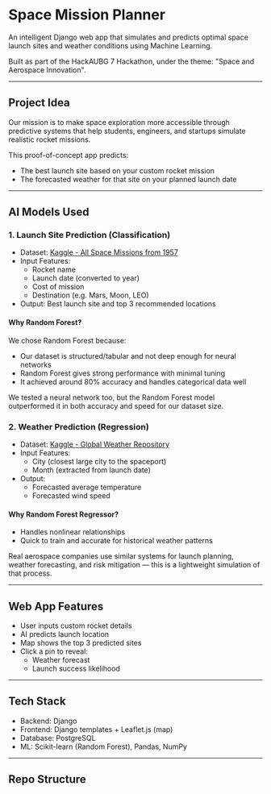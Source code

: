 # Space Mission Planner

An intelligent Django web app that simulates and predicts optimal space launch sites and weather conditions using Machine Learning.

Built as part of the HackAUBG 7 Hackathon, under the theme: "Space and Aerospace Innovation".

---

## Project Idea

Our mission is to make space exploration more accessible through predictive systems that help students, engineers, and startups simulate realistic rocket missions.

This proof-of-concept app predicts:

- The best launch site based on your custom rocket mission
- The forecasted weather for that site on your planned launch date

---

## AI Models Used

### 1. Launch Site Prediction (Classification)

- Dataset: [Kaggle - All Space Missions from 1957](https://www.kaggle.com/datasets/agirlcoding/all-space-missions-from-1957/data)
- Input Features:
  - Rocket name
  - Launch date (converted to year)
  - Cost of mission
  - Destination (e.g. Mars, Moon, LEO)
- Output: Best launch site and top 3 recommended locations

#### Why Random Forest?

We chose Random Forest because:

- Our dataset is structured/tabular and not deep enough for neural networks
- Random Forest gives strong performance with minimal tuning
- It achieved around 80% accuracy and handles categorical data well

We tested a neural network too, but the Random Forest model outperformed it in both accuracy and speed for our dataset size.

### 2. Weather Prediction (Regression)

- Dataset: [Kaggle - Global Weather Repository](https://www.kaggle.com/datasets/nelgiriyewithana/global-weather-repository)
- Input Features:
  - City (closest large city to the spaceport)
  - Month (extracted from launch date)
- Output:
  - Forecasted average temperature
  - Forecasted wind speed

#### Why Random Forest Regressor?

- Handles nonlinear relationships
- Quick to train and accurate for historical weather patterns

Real aerospace companies use similar systems for launch planning, weather forecasting, and risk mitigation — this is a lightweight simulation of that process.

---

## Web App Features

- User inputs custom rocket details
- AI predicts launch location
- Map shows the top 3 predicted sites
- Click a pin to reveal:
  - Weather forecast
  - Launch success likelihood

---

## Tech Stack

- Backend: Django
- Frontend: Django templates + Leaflet.js (map)
- Database: PostgreSQL
- ML: Scikit-learn (Random Forest), Pandas, NumPy

---

## Repo Structure
